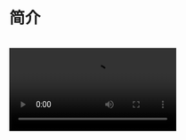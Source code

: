 # 简介

<br/>
<Video src="/videos/aide-intro.mp4" />

## 为什么选择 ==Aide==？

==Aide== 是一个强大的 AI 辅助开发 ==VSCode== 扩展，旨在提升您的编码体验。以下是您应该选择 ==Aide== 的原因：

- **📚 提高代码可读性**：一键为您的代码添加详细注释，提高可读性，而无需修改原始文件。

- **🔄 轻松代码转换**：即时将代码在不同语言或框架之间转换，使理解不熟悉的代码或迁移项目变得更容易。

- **🔮 神奇的智能粘贴**：粘贴时智能转换剪贴板内容，包括将设计截图转换为 UI 代码。简化跨语言、跨框架开发和设计到代码的工作流程。

- **📋 高效批量处理**：轻松使用 AI 处理多个文件或文件夹，显著提高您的生产力。

- **🏷️ 智能变量重命名**：获取 AI 驱动的变量名建议及解释，帮助您为代码选择最佳名称。

- **🤖 可自定义AI命令**：创建并执行自定义 AI 命令，实现与代码库的灵活交互。

## 主要特性

1. **[智能代码查看器助手](../features/code-viewer-helper.md)**：添加 AI 生成的注释，使您的代码更易理解。

2. **[智能代码转换](../features/code-convert.md)**：在 AI 的协助下，将代码从一种编程语言转换为另一种。

3. **[智能粘贴](../features/smart-paste.md)**：粘贴到不同文件类型时，智能转换剪贴板内容。

4. **[AI批量处理文件](../features/batch-processor.md)**：根据您的特定需求，使用 AI 处理多个文件。

5. **[批量复制文件为 AI 提示词](../features/copy-as-prompt.md)**：一键将多个文件格式化为 AI 交互提示。

6. **[智能重命名变量](../features/rename-variable.md)**：获取AI对变量名的建议，以提高代码清晰度。

7. **[自定义命令提问 AI](../features/ask-ai.md)**：在选定的文件或文件夹上执行自定义 AI 命令。

## ==Aide== 与 ==Copilot/Codeium/AmazonQ== 的区别

- **🚫 无冗余功能**：我们专注于独特的、互补的功能，而不是复制现有工具。

- **⚡ 注重效率**：每个功能都经过精心设计，以实现最佳用户体验和实际效用。

- **💪 质量优先**：我们优先考虑效果好的功能，避免那些在实际使用中效果不佳的功能。

- **🔓 开源**：您可以自由查看和贡献我们的源代码。

- **🛠️ 可定制**：使用您偏好的 AI 模型，包括本地模型。

## 快速导航

- [功能](../features/code-viewer-helper.md)
- [配置](../configuration/openai-key.md)
- [使用其他大语言模型](../use-another-llm/anthropic.md)
- [常见问题解答](./faq.md)
